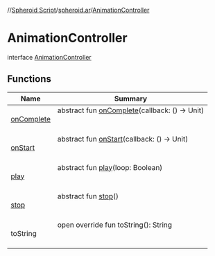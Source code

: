 //[Spheroid Script](../../index.md)/[spheroid.ar](../index.md)/[AnimationController](index.md)



# AnimationController  
 interface [AnimationController](index.md)   


## Functions  
  
|  Name|  Summary| 
|---|---|
| [onComplete](on-complete.md)| abstract fun [onComplete](on-complete.md)(callback: () -> Unit)  <br><br><br>
| [onStart](on-start.md)| abstract fun [onStart](on-start.md)(callback: () -> Unit)  <br><br><br>
| [play](play.md)| abstract fun [play](play.md)(loop: Boolean)  <br><br><br>
| [stop](stop.md)| abstract fun [stop](stop.md)()  <br><br><br>
| toString| open override fun toString(): String  <br><br><br>

